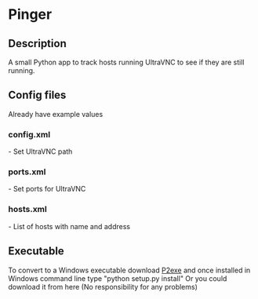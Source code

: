 Pinger
======
<h2>Description</h2>
A small Python app to track hosts running UltraVNC to see if they are still running.
<h2>Config files</h2>
Already have example values
<h3>config.xml</h3>
- Set UltraVNC path
<h3>ports.xml</h3>
- Set ports for UltraVNC
<h3>hosts.xml</h3>
- List of hosts with name and address
<h2>Executable</h2>
To convert to a Windows executable download <a href="http://www.py2exe.org/">P2exe</a> and once installed in Windows command line type "python setup.py install"
Or you could download it from here (No responsibility for any problems)
